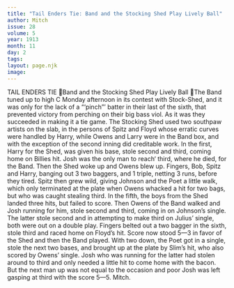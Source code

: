 ```yaml
---
title: "Tail Enders Tie: Band and the Stocking Shed Play Lively Ball"
author: Mitch
issue: 28
volume: 5
year: 1913
month: 11
day: 2
tags:
layout: page.njk
image:
---
```

TAIL ENDERS TIE Band and the Stocking Shed Play Lively Ball The Band tuned up to high C Monday afternoon in its contest with Stock-Shed, and it was only for the lack of a “‘pinch”’ batter in their last of the sixth, that prevented victory from perching on their big bass viol. As it was they succeeded in making it a tie game. The Stocking Shed used two southpaw artists on the slab, in the persons of Spitz and Floyd whose erratic curves were handled by Harry, while Owens and Larry were in the Band box, and with the exception of the second inning did creditable work. In the first, Harry for the Shed, was given his base, stole second and third, coming home on Billies hit. Josh was the only man to reach‘ third, where he died, for the Band. Then the Shed woke up and Owens blew up. Fingers, Bob, Spitz and Harry, banging out 3 two baggers, and 1 triple, netting 3 runs, before they tired. Spitz then grew wild, giving Johnson and the Poet a little walk, which only terminated at the plate when Owens whacked a hit for two bags, but who was caught stealing third. In the fifth, the boys from the Shed landed three hits, but failed to score. Then Owens of the Band walked and Josh running for him, stole second and third, coming in on Johnson’s single. The latter stole second and in attempting to make third on Julius’ single, both were out on a double play. Fingers belted out a two bagger in the sixth, stole third and raced home on Floyd’s hit. Score now stood 5—3 in favor of the Shed and then the Band played. With two down, the Poet got in a single, stole the next two bases, and brought up at the plate by Slim’s hit, who also scored by Owens’ single. Josh who was running for the latter had stolen around to third and only needed a little hit to come home with the bacon. But the next man up was not equal to the occasion and poor Josh was left gasping at third with the score 5—5. Mitch. 
